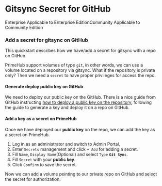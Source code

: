 # Gitsync Secret for GitHub

Enterprise Applicable to Enterprise EditionCommunity Applicable to Community Edition

### Add a secret for gitsync on GitHub

This quickstart describes how we have/add a secret for gitsync with a repo on GitHub.

PrimeHub support volumes of type `git`, in other words, we can use a volume located on a repository via gitsync. What if the repository is private only? Then we need a `secret` to have proper privileges for access the repo.

#### Generate deploy public key on GitHub

We need to deploy our public key on the GitHub. There is a nice guide from GitHub instructing [how to deploy a public key on the repository](https://developer.github.com/v3/guides/managing-deploy-keys/#setup-2), following the guide to generate a key and deploy it on a repo on GitHub.

#### Add a key as a secret on PrimeHub

Once we have deployed our **public key** on the repo, we can add the key as a secret on PrimeHub.

1. Log in as an administrator and switch to Admin Portal.
2. Enter `Secrets` management and click `+ Add` for adding a secret.
3. Fill `Name`, `Display Name`(Optional) and select `Type` **`Git Sync`**.
4. Fill `Secret` with your **public key**.
5. Click `Confirm` to save the secret.

Now we can add a volume pointing to our private repo on GitHub and select the secret for authorization.
